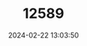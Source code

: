 ---
title: "12589"
category: "Macrochelys temminckii"
draft: false
date: 2024-02-22 13:03:50
languages:
  English: ["Alligator Snapping Turtle"]
---